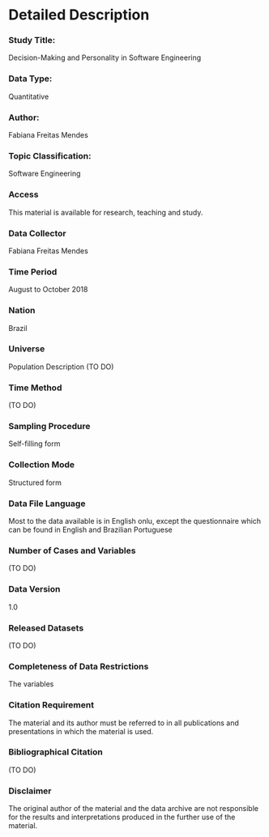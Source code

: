 # Detailed Description

### Study Title: 
Decision-Making and Personality in Software Engineering

### Data Type:
Quantitative

### Author:
Fabiana Freitas Mendes

### Topic Classification:
Software Engineering

### Access
This material is available for research, teaching and study. 

### Data Collector
Fabiana Freitas Mendes

### Time Period
August to October 2018

### Nation
Brazil

### Universe
Population Description (TO DO)

### Time Method 
(TO DO)

### Sampling Procedure
Self-filling form

### Collection Mode
Structured form 

### Data File Language
Most to the data available is in English onlu, except the questionnaire which can be found in English and Brazilian Portuguese

### Number of Cases and Variables
(TO DO)

### Data Version
1.0

### Released Datasets
(TO DO)

### Completeness of Data Restrictions
The variables 

### Citation Requirement
The material and its author must be referred to in all publications and presentations in which the material is used. 

### Bibliographical Citation
(TO DO)

### Disclaimer
The original author of the material and the data archive are not responsible for the results and interpretations produced in the further use of the material.
